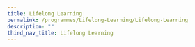 ```yaml
---
title: Lifelong Learning
permalink: /programmes/Lifelong-Learning/Lifelong-Learning
description: ""
third_nav_title: Lifelong Learning
---
```

